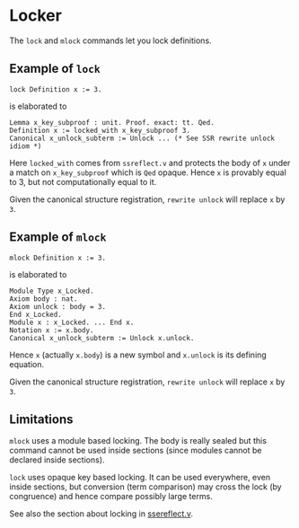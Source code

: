 # Locker

The `lock` and `mlock` commands let you lock definitions.

## Example of `lock`

```coq
lock Definition x := 3.
```

is elaborated to

```coq
Lemma x_key_subproof : unit. Proof. exact: tt. Qed.
Definition x := locked_with x_key_subproof 3.
Canonical x_unlock_subterm := Unlock ... (* See SSR rewrite unlock idiom *)
```

Here `locked_with` comes from `ssreflect.v` and protects the body of `x`
under a match on `x_key_subproof` which is `Qed` opaque.
Hence `x` is provably equal to 3, but not computationally equal to it.

Given the canonical structure registration, `rewrite unlock` will replace `x`
by `3`.

## Example of `mlock`

```coq
mlock Definition x := 3.
```

is elaborated to

```coq
Module Type x_Locked.
Axiom body : nat.
Axiom unlock : body = 3.
End x_Locked.
Module x : x_Locked. ... End x.
Notation x := x.body.
Canonical x_unlock_subterm := Unlock x.unlock.
```

Hence `x` (actually `x.body`) is a new symbol and `x.unlock` is its
defining equation.

Given the canonical structure registration, `rewrite unlock` will replace `x`
by `3`.

## Limitations

`mlock` uses a module based locking. The body is really sealed but this
command cannot be used inside sections (since modules cannot be declared
inside sections).

`lock` uses opaque key based locking. It can be used everywhere, even inside
sections, but conversion (term comparison) may cross the lock (by congruence)
and hence compare possibly large terms.

See also the section about locking in [ssereflect.v](https://github.com/coq/coq/blob/master/theories/ssr/ssreflect.v).

